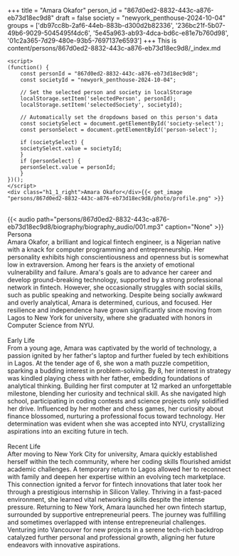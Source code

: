 +++
title = "Amara Okafor"
person_id = "867d0ed2-8832-443c-a876-eb73d18ec9d8"
draft = false
society = "newyork_penthouse-2024-10-04"
groups = ['db97cc8b-2af6-44eb-883b-d300d2b82336', '236bc21f-5b07-49b6-9029-5045495f4dc6', '5e45a963-ab93-4dca-bd6c-e81e7b760d98', '01c2a365-7d29-480e-93b5-7697137e6593']
+++
This is content/persons/867d0ed2-8832-443c-a876-eb73d18ec9d8/_index.md


    <script>
    (function() {
        const personId = "867d0ed2-8832-443c-a876-eb73d18ec9d8";
        const societyId = "newyork_penthouse-2024-10-04";

        // Set the selected person and society in localStorage
        localStorage.setItem('selectedPerson', personId);
        localStorage.setItem('selectedSociety', societyId);

        // Automatically set the dropdowns based on this person's data
        const societySelect = document.getElementById('society-select');
        const personSelect = document.getElementById('person-select');

        if (societySelect) {
        societySelect.value = societyId;
        }
        if (personSelect) {
        personSelect.value = personId;
        }
    })();
    </script>
    <div class="h1_1_right">Amara Okafor</div>{{< get_image "persons/867d0ed2-8832-443c-a876-eb73d18ec9d8/photo/profile.png" >}}
<br>
{{< audio
    path="persons/867d0ed2-8832-443c-a876-eb73d18ec9d8/biography/biography_audio/001.mp3" 
    caption="None"
>}}
<br>
<div class="h2">Persona</div><div class="plain">Amara Okafor, a brilliant and logical fintech engineer, is a Nigerian native with a knack for computer programming and entrepreneurship. Her personality exhibits high conscientiousness and openness but is somewhat low in extraversion. Among her fears is the anxiety of emotional vulnerability and failure. Amara's goals are to advance her career and develop ground-breaking technology, supported by a strong professional network in fintech. However, she occasionally struggles with social skills, such as public speaking and networking. Despite being socially awkward and overly analytical, Amara is determined, curious, and focused. Her resilience and independence have grown significantly since moving from Lagos to New York for university, where she graduated with honors in Computer Science from NYU.</div><br>
<div class="h2">Early Life</div><div class="plain">From a young age, Amara was captivated by the world of technology, a passion ignited by her father's laptop and further fueled by tech exhibitions in Lagos. At the tender age of 6, she won a math puzzle competition, sparking a budding interest in problem-solving. By 8, her interest in strategy was kindled playing chess with her father, embedding foundations of analytical thinking. Building her first computer at 12 marked an unforgettable milestone, blending her curiosity and technical skill. As she navigated high school, participating in coding contests and science projects only solidified her drive. Influenced by her mother and chess games, her curiosity about finance blossomed, nurturing a professional focus toward technology. Her determination was evident when she was accepted into NYU, crystallizing aspirations into an exciting future in tech.</div><br>
<div class="h2">Recent Life</div><div class="plain">After moving to New York City for university, Amara quickly established herself within the tech community, where her coding skills flourished amidst academic challenges. A temporary return to Lagos allowed her to reconnect with family and deepen her expertise within an evolving tech marketplace. This connection ignited a fervor for fintech innovations that later took her through a prestigious internship in Silicon Valley. Thriving in a fast-paced environment, she learned vital networking skills despite the intense pressure. Returning to New York, Amara launched her own fintech startup, surrounded by supportive entrepreneurial peers. The journey was fulfilling and sometimes overlapped with intense entrepreneurial challenges. Venturing into Vancouver for new projects in a serene tech-rich backdrop catalyzed further personal and professional growth, aligning her future endeavors with innovative aspirations.</div><br>
